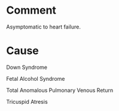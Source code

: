 # Comment

Asymptomatic to heart failure.

# Cause

Down Syndrome

Fetal Alcohol Syndrome

Total Anomalous Pulmonary Venous Return

Tricuspid Atresis
